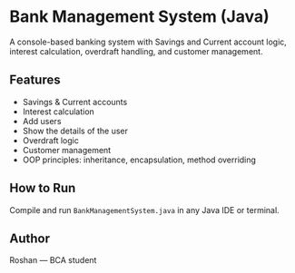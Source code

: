 # Bank Management System (Java)

A console-based banking system with Savings and Current account logic, interest calculation, overdraft handling, and customer management.

## Features
- Savings & Current accounts
- Interest calculation
- Add users
- Show the details of the user 
- Overdraft logic
- Customer management
- OOP principles: inheritance, encapsulation, method overriding

## How to Run
Compile and run `BankManagementSystem.java` in any Java IDE or terminal.

## Author
Roshan — BCA student 
